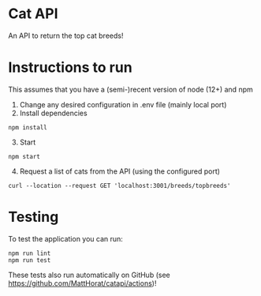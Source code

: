 # Cat API
An API to return the top cat breeds!

# Instructions to run
This assumes that you have a (semi-)recent version of node (12+) and npm
1. Change any desired configuration in .env file (mainly local port)
2. Install dependencies
```shell
npm install
```
3. Start
```shell
npm start
```
4. Request a list of cats from the API (using the configured port)
```shell
curl --location --request GET 'localhost:3001/breeds/topbreeds'
```

# Testing
To test the application you can run:
```shell
npm run lint
npm run test
```
These tests also run automatically on GitHub (see https://github.com/MattHorat/catapi/actions)!

